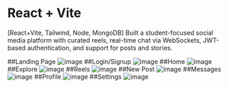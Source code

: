 # React + Vite
[React+Vite, Tailwind, Node, MongoDB]
Built a student-focused social media platform with curated reels, real-time chat via WebSockets, JWT-based authentication, and support for posts and stories.

##Landing Page
![image](https://github.com/user-attachments/assets/d64e0197-1e71-4467-b6aa-738377d26ce3)
##Login/Signup
![image](https://github.com/user-attachments/assets/93dace23-1f23-4e35-adad-f8d0948b70de)
##Home
![image](https://github.com/user-attachments/assets/1e10c673-df25-46aa-9e1a-52327cfe297b)
##Explore
![image](https://github.com/user-attachments/assets/02d0afc1-ff13-4716-a87c-6dd9fe998516)
##Reels
![image](https://github.com/user-attachments/assets/8308b89e-af92-481c-b974-41db7d79b7bc)
##New Post
![image](https://github.com/user-attachments/assets/c5ee9696-5fd4-49cf-b63d-091743b9c0ae)
##Messages
![image](https://github.com/user-attachments/assets/c1280817-d288-45c4-9352-4f73da55e8ff)
##Profile
![image](https://github.com/user-attachments/assets/8c3f2824-e9f3-4092-bc3d-d0054874f6bf)
##Settings
![image](https://github.com/user-attachments/assets/9377d354-f5ad-43ca-84d0-030419f638bc)







